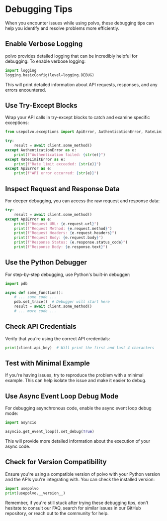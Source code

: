 # Debugging Tips

When you encounter issues while using polvo, these debugging tips can help you identify and resolve problems more efficiently.

## Enable Verbose Logging

polvo provides detailed logging that can be incredibly helpful for debugging. To enable verbose logging:

```python
import logging
logging.basicConfig(level=logging.DEBUG)
```

This will print detailed information about API requests, responses, and any errors encountered.

## Use Try-Except Blocks

Wrap your API calls in try-except blocks to catch and examine specific exceptions:

```python
from usepolvo.exceptions import ApiError, AuthenticationError, RateLimitError

try:
    result = await client.some_method()
except AuthenticationError as e:
    print(f"Authentication failed: {str(e)}")
except RateLimitError as e:
    print(f"Rate limit exceeded: {str(e)}")
except ApiError as e:
    print(f"API error occurred: {str(e)}")
```

## Inspect Request and Response Data

For deeper debugging, you can access the raw request and response data:

```python
try:
    result = await client.some_method()
except ApiError as e:
    print(f"Request URL: {e.request.url}")
    print(f"Request Method: {e.request.method}")
    print(f"Request Headers: {e.request.headers}")
    print(f"Request Body: {e.request.body}")
    print(f"Response Status: {e.response.status_code}")
    print(f"Response Body: {e.response.text}")
```

## Use the Python Debugger

For step-by-step debugging, use Python's built-in debugger:

```python
import pdb

async def some_function():
    # ... some code ...
    pdb.set_trace()  # Debugger will start here
    result = await client.some_method()
    # ... more code ...
```

## Check API Credentials

Verify that you're using the correct API credentials:

```python
print(client.api_key)  # Will print the first and last 4 characters
```

## Test with Minimal Example
If you're having issues, try to reproduce the problem with a minimal example. This can help isolate the issue and make it easier to debug.

## Use Async Event Loop Debug Mode

For debugging asynchronous code, enable the async event loop debug mode:

```python
import asyncio

asyncio.get_event_loop().set_debug(True)
```

This will provide more detailed information about the execution of your async code.

## Check for Version Compatibility

Ensure you're using a compatible version of polvo with your Python version and the APIs you're integrating with. You can check the installed version:

```python
import usepolvo
print(usepolvo.__version__)
```

Remember, if you're still stuck after trying these debugging tips, don't hesitate to consult our FAQ, search for similar issues in our GitHub repository, or reach out to the community for help.
